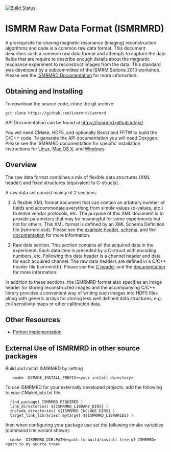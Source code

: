 [![Build Status](https://travis-ci.org/ismrmrd/ismrmrd.svg?branch=master)](https://travis-ci.org/ismrmrd/ismrmrd)

ISMRM Raw Data Format (ISMRMRD)
===============================

A prerequisite for sharing magnetic resonance (imaging) reconstruction algorithms and code is a common raw data format. This document describes such a common raw data format and attempts to capture the data fields that are require to describe enough details about the magnetic resonance experiment to reconstruct images from the data. This standard was developed by a subcommittee of the ISMRM Sedona 2013 workshop. Please see the [ISMRMRD Documentation](https://ismrmrd.github.io) for more information.

Obtaining and Installing
-------------------------

To download the source code, clone the git archive:

    git clone https://github.com/ismrmrd/ismrmrd

API Documentation can be found at https://ismrmrd.github.io/api/.

You will need CMake, HDF5, and optionally Boost and FFTW to build the C/C++ code. To generate the API documentation you will need Doxygen. Please see the ISMRMRD documentation for specific installation instructions for [Linux](https://ismrmrd.github.io/index.html#linux-installation), [Mac OS X](https://ismrmrd.github.io/index.html#mac-osx-installation), and [Windows](https://ismrmrd.github.io/index.html#windows-installation).

Overview
---------

The raw data format combines a mix of flexible data structures (XML header) and fixed structures (equivalent to C-structs).

A raw data set consist mainly of 2 sections:

1.  A flexible XML format document that can contain an arbitrary number of fields and accommodate everything from simple values (b-values, etc.) to entire vendor protocols, etc. The purpose of this XML document is to provide parameters that may be meaningful for some experiments but not for others.  This XML format is defined by an XML Schema Definition file (ismrmrd.xsd).  Please see the [example header](https://github.com/ismrmrd/ismrmrd/blob/master/schema/ismrmrd_example_extended.xml), [schema](https://github.com/ismrmrd/ismrmrd/blob/master/schema/ismrmrd.xsd), and the [documentation](https://ismrmrd.github.io/index.html#flexible-data-header) for more information.

1.  Raw data section. This section contains all the acquired data in the experiment. Each data item is preceded by a C-struct with encoding numbers, etc. Following this data header is a channel header and data for each acquired channel. The raw data headers are defined in a C/C++ header file (ismrmrd.h).  Please see the [C header](https://github.com/ismrmrd/ismrmrd/blob/master/include/ismrmrd/ismrmrd.h) and the [documentation](https://ismrmrd.github.io/index.html#fixed-data-structures) for more information.

In addition to these sections, the ISMRMRD format also specifies an image header for storing reconstructed images and the accompanying C/C++ library provides a convenient way of writing such images into HDF5 files along with generic arrays for storing less well defined data structures, e.g. coil sensitivity maps or other calibration data.

Other Resources
---------------

- [Python implementation](https://www.github.com/ismrmrd/ismrmrd-python)

External Use of ISMRMRD in other source packages
------------------------------------------------
Build and install ISMRMRD by setting 

```
   cmake -DCMAKE_INSTALL_PREFIX=<your install directory>
```

To use ISMRMRD for your externally developed projects, add the following to your CMakeLists.txt file:

```
  find_package( ISMRMRD REQUIRED )
  link_directories( ${ISMRMRD_LIBRARY_DIRS} )
  include_directories( ${ISMRMRD_INCLUDE_DIRS} )
  target_link_libraries( mytarget ${ISMRMRD_LIBRARIES} )
```

then when configuring your package use set the following cmake variables (command line variant shown):

```
  cmake -DISMRMRD_DIR:PATH=<path to build/install tree of ISMRMRD> <path to my source tree>
```
